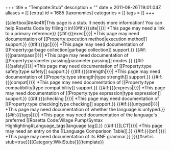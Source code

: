 +++
title = "Template:Stub"
description = ""
date = 2011-08-26T19:01:04Z
aliases = []
[extra]
id = 1685
[taxonomies]
categories = []
tags = []
+++

{{alertbox|#e4e4ff|This page is a stub.  It needs more information!  You can help Rosetta Code by filling it in!{{#if:{{{site|}}}|
*This page may need a link to a primary reference}} {{#if:{{{exec|}}}|
*This page may need documentation of [[Property:execution method|execution method]] support.}} {{#if:{{{gc|}}}|
*This page may need documentation of [[Property:garbage collection|garbage collection]] support.}} {{#if:{{{parampass|}}}|
*This page may need documentation of [[Property:parameter passing|parameter passing]] modes.}} {{#if:{{{safety|}}}|
*This page may need documentation of [[Property:type safety|type safety]] support.}} {{#if:{{{strength|}}}|
*This page may need documentation of [[Property:type strength|type strength]] support.}} {{#if:{{{compat|}}}|
*This page may need documentation of [[Property:type compatibility|type compatibility]] support.}} {{#if:{{{express|}}}|
*This page may need documentation of [[Property:type expression|type expression]] support.}} {{#if:{{{checking |}}}|
*This page may need documentation of [[Property:type checking|type checking]] support.}} {{#if:{{{untyped|}}}|
*This page may need documentation of whether the language is untyped.}} {{#if:{{{tags|}}}|
*This page may need documentation of the language's preferred [[Rosetta Code:Village Pump/Syntax Highlighting#Language_tags|language tag]].}} {{#if:{{{LCT|}}}|
*This page may need an entry on the [[Language Comparison Table]].}} {{#if:{{{bnf|}}}|
*This page may need documentation of its BNF grammar.}} 
}}<includeonly>{{#set:is stub=true}}[[Category:WikiStubs]]</includeonly><noinclude>{{template}}</noinclude>
